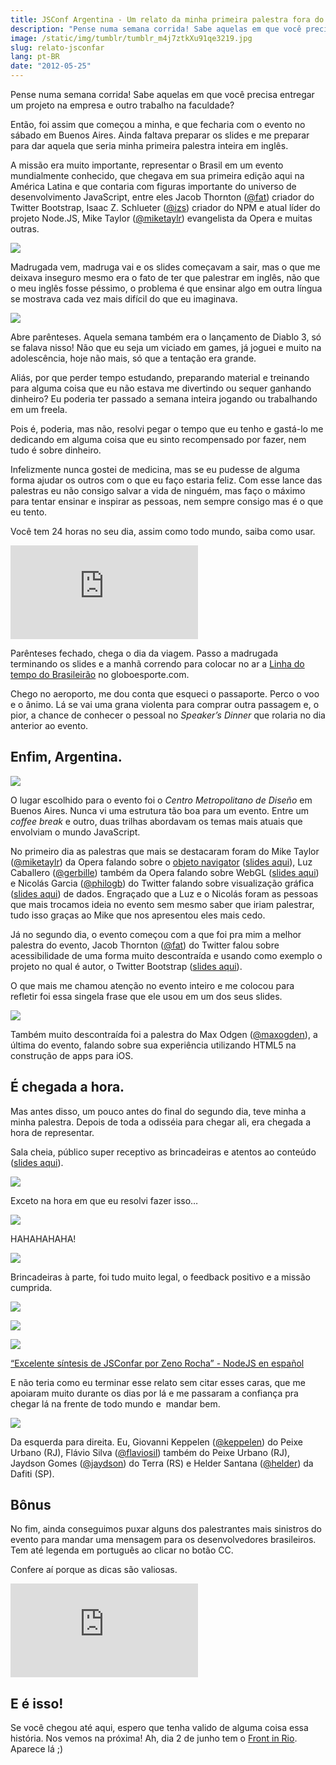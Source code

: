 ```yaml
---
title: JSConf Argentina - Um relato da minha primeira palestra fora do Brasil
description: "Pense numa semana corrida! Sabe aquelas em que você precisa entregar um projeto na empresa e outro trabalho na faculdade? Então, foi assim que começou a minha, e que fecharia com o evento no sábado em Buenos Aires. Ainda faltava preparar os slides e me preparar para dar aquela que seria minha primeira palestra inteira em inglês."
image: /static/img/tumblr/tumblr_m4j7ztkXu91qe3219.jpg
slug: relato-jsconfar
lang: pt-BR
date: "2012-05-25"
---
```


Pense numa semana corrida! Sabe aquelas em que você precisa entregar um projeto na empresa e outro trabalho na faculdade?

Então, foi assim que começou a minha, e que fecharia com o evento no sábado em Buenos Aires. Ainda faltava preparar os slides e me preparar para dar aquela que seria minha primeira palestra inteira em inglês.

A missão era muito importante, representar o Brasil em um evento mundialmente conhecido, que chegava em sua primeira edição aqui na América Latina e que contaria com figuras importante do universo de desenvolvimento JavaScript, entre eles Jacob Thornton ([@fat](https://twitter.com/fat)) criador do Twitter Bootstrap, Isaac Z. Schlueter ([@izs](https://twitter.com/izs)) criador do NPM e atual líder do projeto Node.JS, Mike Taylor ([@miketaylr](https://twitter.com/#!/miketaylr)) evangelista da Opera e muitas outras.

<!-- more -->

[![](/static/img/tumblr/tumblr_m4j8mxWMLX1qe3219.jpg)](http://jsconf.com.ar/)

Madrugada vem, madruga vai e os slides começavam a sair, mas o que me deixava inseguro mesmo era o fato de ter que palestrar em inglês, não que o meu inglês fosse péssimo, o problema é que ensinar algo em outra língua se mostrava cada vez mais difícil do que eu imaginava.

![](/static/img/tumblr/tumblr_m4j8wnLFVW1qe3219.jpg)

Abre parênteses. Aquela semana também era o lançamento de Diablo 3, só se falava nisso! Não que eu seja um viciado em games, já joguei e muito na adolescência, hoje não mais, só que a tentação era grande.

Aliás, por que perder tempo estudando, preparando material e treinando para alguma coisa que eu não estava me divertindo ou sequer ganhando dinheiro? Eu poderia ter passado a semana inteira jogando ou trabalhando em um freela.

Pois é, poderia, mas não, resolvi pegar o tempo que eu tenho e gastá-lo me dedicando em alguma coisa que eu sinto recompensado por fazer, nem tudo é sobre dinheiro.

Infelizmente nunca gostei de medicina, mas se eu pudesse de alguma forma ajudar os outros com o que eu faço estaria feliz. Com esse lance das palestras eu não consigo salvar a vida de ninguém, mas faço o máximo para tentar ensinar e inspirar as pessoas, nem sempre consigo mas é o que eu tento.

Você tem 24 horas no seu dia, assim como todo mundo, saiba como usar.

<div class="iframe-wrap">
  <iframe src="https://www.youtube.com/embed/relato-jsconfar.html" frameborder="0" allowfullscreen="true">
  </iframe>
</div>

Parênteses fechado, chega o dia da viagem. Passo a madrugada terminando os slides e a manhã correndo para colocar no ar a [Linha do tempo do Brasileirão](http://estatico.globoesporte.globo.com/linha-do-tempo/) no globoesporte.com.

Chego no aeroporto, me dou conta que esqueci o passaporte. Perco o voo e o ânimo. Lá se vai uma grana violenta para comprar outra passagem e, o pior, a chance de conhecer o pessoal no _Speaker’s Dinner_ que rolaria no dia anterior ao evento.

## Enfim, Argentina.

![](/static/img/tumblr/tumblr_m4j8x1YIQ31qe3219.jpg)

O lugar escolhido para o evento foi o _Centro Metropolitano de Diseño_ em Buenos Aires. Nunca vi uma estrutura tão boa para um evento. Entre um _coffee break_ e outro, duas trilhas abordavam os temas mais atuais que envolviam o mundo JavaScript.

No primeiro dia as palestras que mais se destacaram foram do Mike Taylor ([@miketaylr](https://twitter.com/#!/miketaylr)) da Opera falando sobre o [objeto navigator](https://developer.mozilla.org/en/DOM/window.navigator) ([slides aqui](http://miketaylr.com/pres/jsconfar/shower/)), Luz Caballero ([@gerbille](https://twitter.com/#!/gerbille)) também da Opera falando sobre WebGL ([slides aqui](https://www.slideshare.net/gerbille/webgl-para-javascripters)) e Nicolás Garcia ([@philogb](https://twitter.com/#!/philogb)) do Twitter falando sobre visualização gráfica ([slides aqui](https://www.slideshare.net/philogb/javascript-para-graficos-y-visualizacion-de-datos)) de dados. Engraçado que a Luz e o Nicolás foram as pessoas que mais trocamos ideia no evento sem mesmo saber que iriam palestrar, tudo isso graças ao Mike que nos apresentou eles mais cedo.

Já no segundo dia, o evento começou com a que foi pra mim a melhor palestra do evento, Jacob Thornton ([@fat](https://twitter.com/fat)) do Twitter falou sobre acessibilidade de uma forma muito descontraída e usando como exemplo o projeto no qual é autor, o Twitter Bootstrap ([slides aqui](https://speakerdeck.com/u/fat/p/borges)).

O que mais me chamou atenção no evento inteiro e me colocou para refletir foi essa singela frase que ele usou em um dos seus slides.

[![](/static/img/tumblr/tumblr_m4ja81ScE01qe3219.jpg)](http://wordsbyf.at/2012/05/21/jsconf-argentina-2012/)

Também muito descontraída foi a palestra do Max Odgen ([@maxogden](https://twitter.com/#!/maxogden)), a última do evento, falando sobre sua experiência utilizando HTML5 na construção de apps para iOS.

## É chegada a hora.

Mas antes disso, um pouco antes do final do segundo dia, teve minha a minha palestra. Depois de toda a odisséia para chegar ali, era chegada a hora de representar.

Sala cheia, público super receptivo as brincadeiras e atentos ao conteúdo ([slides aqui](https://github.com/zenorocha/talks/tree/master/2012/jsconf/)).

![](/static/img/tumblr/tumblr_m4j90idYAt1qe3219.jpg)

Exceto na hora em que eu resolvi fazer isso…

![](/static/img/tumblr/tumblr_m4jyo4kMnC1qe3219.jpg)

HAHAHAHAHA!

[![](/static/img/tumblr/tumblr_m4jacwlSd81qe3219.jpg)](https://twitter.com/mmednik/status/204309435391295488)

Brincadeiras à parte, foi tudo muito legal, o feedback positivo e a missão cumprida.

[![](/static/img/tumblr/tumblr_m4ja8bMqc71qe3219.jpg)](https://twitter.com/jsconfar/statuses/202898792800980992)

[![](/static/img/tumblr/tumblr_m4jaaoqxRB1qe3219.jpg)](https://twitter.com/palamago/status/204307720764010497)

[![](/static/img/tumblr/tumblr_m4jafsXrVJ1qe3219.jpg)](https://twitter.com/dcaliri/status/204307039604838400)

[“Excelente síntesis de JSConfar por Zeno Rocha” - NodeJS en español](http://www.nodejs.es/excelente-sintesis-jsconfar-zeno-rocha/)

E não teria como eu terminar esse relato sem citar esses caras, que me apoiaram muito durante os dias por lá e me passaram a confiança pra chegar lá na frente de todo mundo e  mandar bem.

![](/static/img/tumblr/tumblr_m4jaxgUNUk1qe3219.jpg)

Da esquerda para direita. Eu, Giovanni Keppelen ([@keppelen](https://twitter.com/#!/keppelen)) do Peixe Urbano (RJ), Flávio Silva ([@flaviosil](https://twitter.com/#!/flaviosil)) também do Peixe Urbano (RJ), Jaydson Gomes ([@jaydson](https://twitter.com/#!/jaydson)) do Terra (RS) e Helder Santana ([@helder](https://twitter.com/#!/helder)) da Dafiti (SP).

## Bônus

No fim, ainda conseguimos puxar alguns dos palestrantes mais sinistros do evento para mandar uma mensagem para os desenvolvedores brasileiros. Tem até legenda em português ao clicar no botão CC.

Confere aí porque as dicas são valiosas.

<div class="iframe-wrap">
  <iframe src="https://www.youtube.com/embed/wxDBF3OOaRA" frameborder="0" allowfullscreen="true">
  </iframe>
</div>

## E é isso!

Se você chegou até aqui, espero que tenha valido de alguma coisa essa história. Nos vemos na próxima! Ah, dia 2 de junho tem o [Front in Rio](http://frontinrio.com.br). Aparece lá ;)
